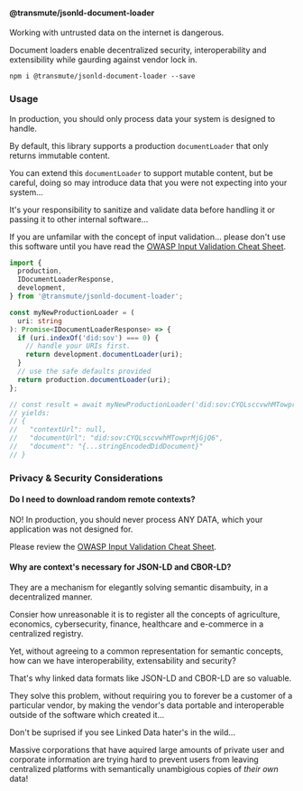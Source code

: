 #### @transmute/jsonld-document-loader

Working with untrusted data on the internet is dangerous.

Document loaders enable decentralized security, interoperability and extensibility while gaurding against vendor lock in.

```
npm i @transmute/jsonld-document-loader --save
```

### Usage

In production, you should only process data your system is designed to handle.

By default, this library supports a production `documentLoader` that only returns immutable content.

You can extend this `documentLoader` to support mutable content, but be careful, doing so may introduce data that you were not expecting into your system...

It's your responsibility to sanitize and validate data before handling it or passing it to other internal software...

If you are unfamilar with the concept of input validation... please don't use this software until you have read the [OWASP Input Validation Cheat Sheet](https://cheatsheetseries.owasp.org/cheatsheets/Input_Validation_Cheat_Sheet.html).

```ts
import {
  production,
  IDocumentLoaderResponse,
  development,
} from '@transmute/jsonld-document-loader';

const myNewProductionLoader = (
  uri: string
): Promise<IDocumentLoaderResponse> => {
  if (uri.indexOf('did:sov') === 0) {
    // handle your URIs first.
    return development.documentLoader(uri);
  }
  // use the safe defaults provided
  return production.documentLoader(uri);
};

// const result = await myNewProductionLoader('did:sov:CYQLsccvwhMTowprMjGjQ6)
// yields:
// {
//   "contextUrl": null,
//   "documentUrl": "did:sov:CYQLsccvwhMTowprMjGjQ6",
//   "document": "{...stringEncodedDidDocument}"
// }
```

### Privacy & Security Considerations

#### Do I need to download random remote contexts?

NO! In production, you should never process ANY DATA, which your application was not designed for.

Please review the [OWASP Input Validation Cheat Sheet](https://cheatsheetseries.owasp.org/cheatsheets/Input_Validation_Cheat_Sheet.html).

#### Why are context's necessary for JSON-LD and CBOR-LD?

They are a mechanism for elegantly solving semantic disambuity, in a decentralized manner.

Consier how unreasonable it is to register all the concepts of agriculture, economics, cybersecurity, finance, healthcare and e-commerce in a centralized registry.

Yet, without agreeing to a common representation for semantic concepts, how can we have interoperability, extensability and security?

That's why linked data formats like JSON-LD and CBOR-LD are so valuable.

They solve this problem, without requiring you to forever be a customer of a particular vendor, by making the vendor's data portable and interoperable outside of the software which created it...

Don't be suprised if you see Linked Data hater's in the wild...

Massive corporations that have aquired large amounts of private user and corporate information are trying hard to prevent users from leaving centralized platforms with semantically unambigious copies of _their own_ data!

